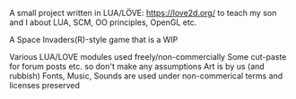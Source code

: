A small project written in LUA/LÖVE: https://love2d.org/ to teach my son and I about LUA, SCM, OO principles, OpenGL etc.

A Space Invaders(R)-style game that is a WIP

Various LUA/LOVE modules used freely/non-commercially
Some cut-paste for forum posts etc. so don't make any assumptions
Art is by us (and rubbish)
Fonts, Music, Sounds are used under non-commerical terms and licenses preserved
